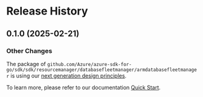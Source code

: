 # Release History

## 0.1.0 (2025-02-21)
### Other Changes

The package of `github.com/Azure/azure-sdk-for-go/sdk/sdk/resourcemanager/databasefleetmanager/armdatabasefleetmanager` is using our [next generation design principles](https://azure.github.io/azure-sdk/general_introduction.html).

To learn more, please refer to our documentation [Quick Start](https://aka.ms/azsdk/go/mgmt).